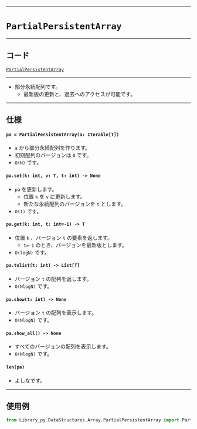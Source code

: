 _____

# `PartialPersistentArray`

_____

## コード

[`PartialPersistentArray`](https://github.com/titan-23/Library_py/blob/main/DataStructures/Array/PartialPersistentArray.py)
<!-- code=https://github.com/titan-23/Library_py/blob/main/DataStructures/Array/PartialPersistentArray.py -->

_____

- 部分永続配列です。
  - 最新版の更新と、過去へのアクセスが可能です。

_____

## 仕様

#### `pa = PartialPersistentArray(a: Iterable[T])`

- `a` から部分永続配列を作ります。
- 初期配列のバージョンは `0` です。
- `O(N)` です。

#### `pa.set(k: int, v: T, t: int) -> None`

- `pa` を更新します。
  - 位置 `k` を `v` に更新します。
  - 新たな永続配列のバージョンを `t` とします。
- `O(1)` です。

#### `pa.get(k: int, t: int=-1) -> T`

- 位置 `k` 、バージョン `t` の要素を返します。
  - `t=-1` のとき、バージョンを最新版とします。
- `O(logN)` です。

#### `pa.tolist(t: int) -> List[T]`

- バージョン `t` の配列を返します。
- `O(NlogN)` です。

#### `pa.show(t: int) -> None`

- バージョン `t` の配列を表示します。
- `O(NlogN)` です。

#### `pa.show_all() -> None`

- すべてのバージョンの配列を表示します。
- `O(NlogN)` です。

#### `len(pa)`

- よしなです。

_____

## 使用例

```python
from Library_py.DataStructures.Array.PartialPersistentArray import PartialPersistentArray
```
